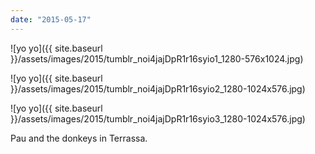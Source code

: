 ```yaml
---
date: "2015-05-17"
---
```


![yo yo]({{ site.baseurl }}/assets/images/2015/tumblr_noi4jajDpR1r16syio1_1280-576x1024.jpg)

![yo yo]({{ site.baseurl }}/assets/images/2015/tumblr_noi4jajDpR1r16syio2_1280-1024x576.jpg)

![yo yo]({{ site.baseurl }}/assets/images/2015/tumblr_noi4jajDpR1r16syio3_1280-1024x576.jpg)

Pau and the donkeys in Terrassa.
